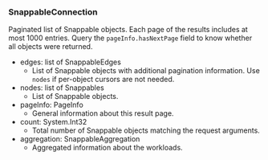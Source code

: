 ### SnappableConnection
Paginated list of Snappable objects. Each page of the results includes at most 1000 entries. Query the `pageInfo.hasNextPage` field to know whether all objects were returned.

- edges: list of SnappableEdges
  - List of Snappable objects with additional pagination information. Use `nodes` if per-object cursors are not needed.
- nodes: list of Snappables
  - List of Snappable objects.
- pageInfo: PageInfo
  - General information about this result page.
- count: System.Int32
  - Total number of Snappable objects matching the request arguments.
- aggregation: SnappableAggregation
  - Aggregated information about the workloads.
